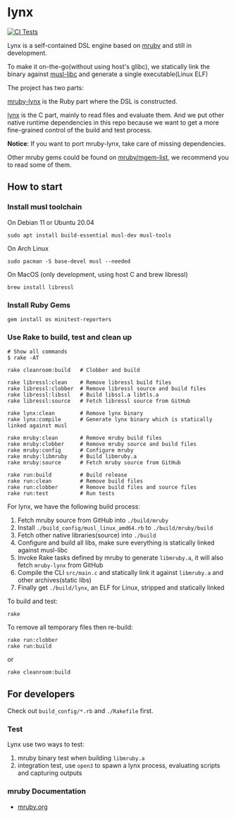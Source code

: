 # lynx

[![CI Tests](https://github.com/NekomimiRouter/lynx/actions/workflows/test.yml/badge.svg)](https://github.com/NekomimiRouter/lynx/actions/workflows/test.yml)

Lynx is a self-contained DSL engine based on [mruby](https://github.com/mruby/mruby) and still in development.

To make it on-the-go(without using host's glibc), we statically link the binary against [musl-libc](https://www.musl-libc.org/) and generate a single executable(Linux ELF)

The project has two parts:

[mruby-lynx](https://github.com/NekomimiRouter/mruby-lynx) is the Ruby part where the DSL is constructed.

[lynx](https://github.com/NekomimiRouter/lynx) is the C part, mainly to read files and evaluate them. And we put other native runtime dependencies in this repo because we want to get a more fine-grained control of the build and test process.

**Notice**: If you want to port mruby-lynx, take care of missing dependencies.

Other mruby gems could be found on [mruby/mgem-list](https://github.com/mruby/mgem-list), we recommend you to read some of them.


## How to start

### Install musl toolchain

On Debian 11 or Ubuntu 20.04

```
sudo apt install build-essential musl-dev musl-tools
```

On Arch Linux

```
sudo pacman -S base-devel musl --needed
```

On MacOS (only development, using host C and brew libressl)

```
brew install libressl
```

### Install Ruby Gems

```
gem install os minitest-reporters
```

### Use Rake to build, test and clean up

```
# Show all commands
$ rake -AT

rake cleanroom:build   # Clobber and build

rake libressl:clean    # Remove libressl build files
rake libressl:clobber  # Remove libressl source and build files
rake libressl:libssl   # Build libssl.a libtls.a
rake libressl:source   # Fetch libressl source from GitHub

rake lynx:clean        # Remove lynx binary
rake lynx:compile      # Generate lynx binary which is statically linked against musl

rake mruby:clean       # Remove mruby build files
rake mruby:clobber     # Remove mruby source and build files
rake mruby:config      # Configure mruby
rake mruby:libmruby    # Build libmruby.a
rake mruby:source      # Fetch mruby source from GitHub

rake run:build         # Build release
rake run:clean         # Remove build files
rake run:clobber       # Remove build files and source files
rake run:test          # Run tests

```

For lynx, we have the following build process:

1. Fetch mruby source from GitHub into `./build/mruby`
2. Install `./build_config/musl_linux_amd64.rb` to `./build/mruby/build`
3. Fetch other native libraries(source) into `./build`
4. Configure and build all libs, make sure everything is statically linked against musl-libc
5. Invoke Rake tasks defined by mruby to generate `libmruby.a`, it will also fetch `mruby-lynx` from GitHub
6. Compile the CLI `src/main.c` and statically link it against `libmruby.a` and other archives(static libs)
7. Finally get `./build/lynx`, an ELF for Linux, stripped and statically linked

To build and test:

```
rake
```

To remove all temporary files then re-build:

```
rake run:clobber
rake run:build
```

or

```
rake cleanroom:build
```

## For developers

Check out `build_config/*.rb` and `./Rakefile` first.


### Test

Lynx use two ways to test:
1. mruby binary test when building `libmruby.a`
2. integration test, use `open3` to spawn a lynx process, evaluating scripts and capturing outputs

### mruby Documentation

- [mruby.org](http://mruby.org/docs/)
